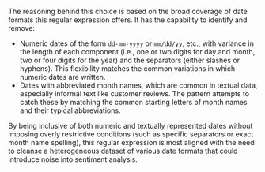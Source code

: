 The reasoning behind this choice is based on the broad coverage of date formats this regular expression offers. It has the capability to identify and remove:

- Numeric dates of the form `dd-mm-yyyy` or `mm/dd/yy`, etc., with variance in the length of each component (i.e., one or two digits for day and month, two or four digits for the year) and the separators (either slashes or hyphens). This flexibility matches the common variations in which numeric dates are written.
- Dates with abbreviated month names, which are common in textual data, especially informal text like customer reviews. The pattern attempts to catch these by matching the common starting letters of month names and their typical abbreviations.

By being inclusive of both numeric and textually represented dates without imposing overly restrictive conditions (such as specific separators or exact month name spelling), this regular expression is most aligned with the need to cleanse a heterogeneous dataset of various date formats that could introduce noise into sentiment analysis.